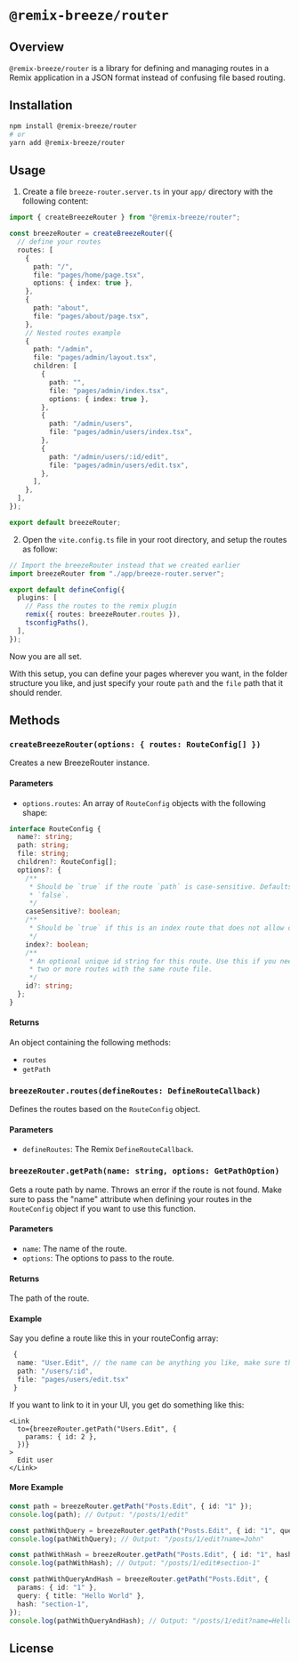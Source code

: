 # `@remix-breeze/router`

## Overview

`@remix-breeze/router` is a library for defining and managing routes in a Remix application in a JSON format instead of confusing file based routing.

## Installation

```sh
npm install @remix-breeze/router
# or
yarn add @remix-breeze/router
```

## Usage

1. Create a file `breeze-router.server.ts` in your `app/` directory with the following content:

```ts
import { createBreezeRouter } from "@remix-breeze/router";

const breezeRouter = createBreezeRouter({
  // define your routes
  routes: [
    {
      path: "/",
      file: "pages/home/page.tsx",
      options: { index: true },
    },
    {
      path: "about",
      file: "pages/about/page.tsx",
    },
    // Nested routes example
    {
      path: "/admin",
      file: "pages/admin/layout.tsx",
      children: [
        {
          path: "",
          file: "pages/admin/index.tsx",
          options: { index: true },
        },
        {
          path: "/admin/users",
          file: "pages/admin/users/index.tsx",
        },
        {
          path: "/admin/users/:id/edit",
          file: "pages/admin/users/edit.tsx",
        },
      ],
    },
  ],
});

export default breezeRouter;
```

2. Open the `vite.config.ts` file in your root directory, and setup the routes as follow:

```ts
// Import the breezeRouter instead that we created earlier
import breezeRouter from "./app/breeze-router.server";

export default defineConfig({
  plugins: [
    // Pass the routes to the remix plugin
    remix({ routes: breezeRouter.routes }),
    tsconfigPaths(),
  ],
});
```

Now you are all set.

With this setup, you can define your pages wherever you want, in the folder structure you like, and just specify your route `path` and the `file` path that it should render.

## Methods

### `createBreezeRouter(options: { routes: RouteConfig[] })`

Creates a new BreezeRouter instance.

#### Parameters

- `options.routes`: An array of `RouteConfig` objects with the following shape:

```ts
interface RouteConfig {
  name?: string;
  path: string;
  file: string;
  children?: RouteConfig[];
  options?: {
    /**
     * Should be `true` if the route `path` is case-sensitive. Defaults to
     * `false`.
     */
    caseSensitive?: boolean;
    /**
     * Should be `true` if this is an index route that does not allow child routes.
     */
    index?: boolean;
    /**
     * An optional unique id string for this route. Use this if you need to aggregate
     * two or more routes with the same route file.
     */
    id?: string;
  };
}
```

#### Returns

An object containing the following methods:

- `routes`
- `getPath`

### `breezeRouter.routes(defineRoutes: DefineRouteCallback)`

Defines the routes based on the `RouteConfig` object.

#### Parameters

- `defineRoutes`: The Remix `DefineRouteCallback`.

### `breezeRouter.getPath(name: string, options: GetPathOption)`

Gets a route path by name. Throws an error if the route is not found. Make sure to pass the "name" attribute when defining your routes in the `RouteConfig` object if you want to use this function.

#### Parameters

- `name`: The name of the route.
- `options`: The options to pass to the route.

#### Returns

The path of the route.

#### Example

Say you define a route like this in your routeConfig array:

```ts
 {
  name: "User.Edit", // the name can be anything you like, make sure they are unique
  path: "/users/:id",
  file: "pages/users/edit.tsx"
 }
```

If you want to link to it in your UI, you get do something like this:

```tsx
<Link
  to={breezeRouter.getPath("Users.Edit", {
    params: { id: 2 },
  })}
>
  Edit user
</Link>
```

#### More Example

```typescript
const path = breezeRouter.getPath("Posts.Edit", { id: "1" });
console.log(path); // Output: "/posts/1/edit"

const pathWithQuery = breezeRouter.getPath("Posts.Edit", { id: "1", query: { name: "John" } });
console.log(pathWithQuery); // Output: "/posts/1/edit?name=John"

const pathWithHash = breezeRouter.getPath("Posts.Edit", { id: "1", hash: "section-1" });
console.log(pathWithHash); // Output: "/posts/1/edit#section-1"

const pathWithQueryAndHash = breezeRouter.getPath("Posts.Edit", {
  params: { id: "1" },
  query: { title: "Hello World" },
  hash: "section-1",
});
console.log(pathWithQueryAndHash); // Output: "/posts/1/edit?name=Hello%20World#section-1"
```

## License
